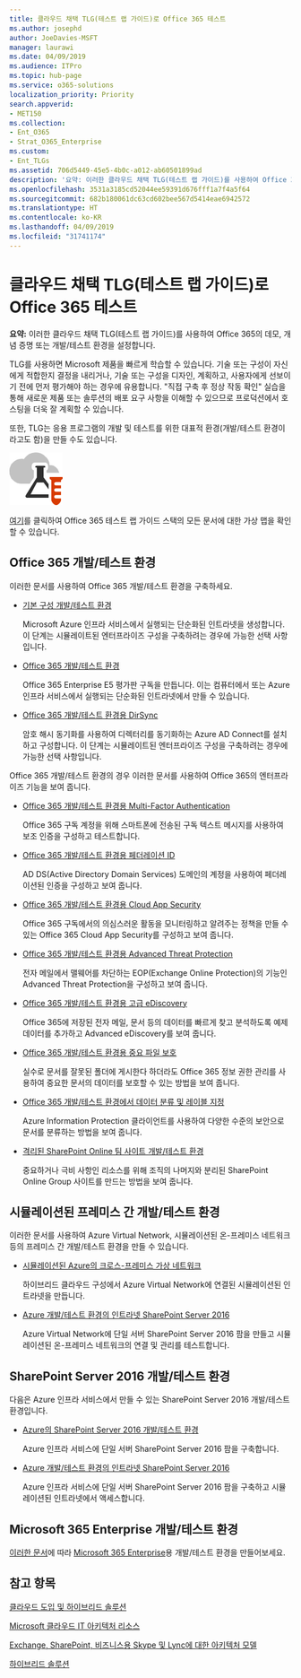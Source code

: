 ```yaml
---
title: 클라우드 채택 TLG(테스트 랩 가이드)로 Office 365 테스트
ms.author: josephd
author: JoeDavies-MSFT
manager: laurawi
ms.date: 04/09/2019
ms.audience: ITPro
ms.topic: hub-page
ms.service: o365-solutions
localization_priority: Priority
search.appverid:
- MET150
ms.collection:
- Ent_O365
- Strat_O365_Enterprise
ms.custom:
- Ent_TLGs
ms.assetid: 706d5449-45e5-4b0c-a012-ab60501899ad
description: '요약: 이러한 클라우드 채택 TLG(테스트 랩 가이드)를 사용하여 Office 365의 데모, 개념 증명 또는 개발/테스트 환경을 설정합니다.'
ms.openlocfilehash: 3531a3185cd52044ee59391d676fff1a7f4a5f64
ms.sourcegitcommit: 682b180061dc63cd602bee567d5414eae6942572
ms.translationtype: HT
ms.contentlocale: ko-KR
ms.lasthandoff: 04/09/2019
ms.locfileid: "31741174"
---
```

# <a name="test-office-365-with-cloud-adoption-test-lab-guides-tlgs"></a>클라우드 채택 TLG(테스트 랩 가이드)로 Office 365 테스트

 **요약:** 이러한 클라우드 채택 TLG(테스트 랩 가이드)를 사용하여 Office 365의 데모, 개념 증명 또는 개발/테스트 환경을 설정합니다.
  
TLG를 사용하면 Microsoft 제품을 빠르게 학습할 수 있습니다. 기술 또는 구성이 자신에게 적합한지 결정을 내리거나, 기술 또는 구성을 디자인, 계획하고, 사용자에게 선보이기 전에 먼저 평가해야 하는 경우에 유용합니다. "직접 구축 후 정상 작동 확인" 실습을 통해 새로운 제품 또는 솔루션의 배포 요구 사항을 이해할 수 있으므로 프로덕션에서 호스팅을 더욱 잘 계획할 수 있습니다.
  
또한, TLG는 응용 프로그램의 개발 및 테스트를 위한 대표적 환경(개발/테스트 환경이라고도 함)을 만들 수도 있습니다.
  
![Microsoft 클라우드의 테스트 랩 가이드](media/24ad0d1b-3274-40fb-972a-b8188b7268d1.png)
  
[여기](http://aka.ms/catlgstack)를 클릭하여 Office 365 테스트 랩 가이드 스택의 모든 문서에 대한 가상 맵을 확인할 수 있습니다.
    
## <a name="office-365-devtest-environment"></a>Office 365 개발/테스트 환경

이러한 문서를 사용하여 Office 365 개발/테스트 환경을 구축하세요.
  
- [기본 구성 개발/테스트 환경](base-configuration-dev-test-environment.md)
    
    Microsoft Azure 인프라 서비스에서 실행되는 단순화된 인트라넷을 생성합니다. 이 단계는 시뮬레이트된 엔터프라이즈 구성을 구축하려는 경우에 가능한 선택 사항입니다.
    
- [Office 365 개발/테스트 환경](office-365-dev-test-environment.md)
    
    Office 365 Enterprise E5 평가판 구독을 만듭니다. 이는 컴퓨터에서 또는 Azure 인프라 서비스에서 실행되는 단순화된 인트라넷에서 만들 수 있습니다.
    
- [Office 365 개발/테스트 환경용 DirSync](dirsync-for-your-office-365-dev-test-environment.md)
    
    암호 해시 동기화를 사용하여 디렉터리를 동기화하는 Azure AD Connect를 설치하고 구성합니다. 이 단계는 시뮬레이트된 엔터프라이즈 구성을 구축하려는 경우에 가능한 선택 사항입니다.
    
Office 365 개발/테스트 환경의 경우 이러한 문서를 사용하여 Office 365의 엔터프라이즈 기능을 보여 줍니다.
  
- [Office 365 개발/테스트 환경용 Multi-Factor Authentication](multi-factor-authentication-for-your-office-365-dev-test-environment.md)
    
    Office 365 구독 계정을 위해 스마트폰에 전송된 구독 텍스트 메시지를 사용하여 보조 인증을 구성하고 테스트합니다.
    
- [Office 365 개발/테스트 환경용 페더레이션 ID](federated-identity-for-your-office-365-dev-test-environment.md)
    
    AD DS(Active Directory Domain Services) 도메인의 계정을 사용하여 페더레이션된 인증을 구성하고 보여 줍니다.
    
- [Office 365 개발/테스트 환경용 Cloud App Security](cloud-app-security-for-your-office-365-dev-test-environment.md)
    
    Office 365 구독에서의 의심스러운 활동을 모니터링하고 알려주는 정책을 만들 수 있는 Office 365 Cloud App Security를 구성하고 보여 줍니다.
    
- [Office 365 개발/테스트 환경용 Advanced Threat Protection](advanced-threat-protection-for-your-office-365-dev-test-environment.md)
    
    전자 메일에서 맬웨어를 차단하는 EOP(Exchange Online Protection)의 기능인 Advanced Threat Protection을 구성하고 보여 줍니다.
    
- [Office 365 개발/테스트 환경용 고급 eDiscovery](advanced-ediscovery-for-your-office-365-dev-test-environment.md)
    
    Office 365에 저장된 전자 메일, 문서 등의 데이터를 빠르게 찾고 분석하도록 예제 데이터를 추가하고 Advanced eDiscovery를 보여 줍니다.
    
- [Office 365 개발/테스트 환경용 중요 파일 보호](sensitive-file-protection-in-the-office-365-dev-test-environment.md)
    
    실수로 문서를 잘못된 폴더에 게시한다 하더라도 Office 365 정보 권한 관리를 사용하여 중요한 문서의 데이터를 보호할 수 있는 방법을 보여 줍니다.
    
- [Office 365 개발/테스트 환경에서 데이터 분류 및 레이블 지정](data-classification-and-labeling-in-the-office-365-dev-test-environment.md)
    
    Azure Information Protection 클라이언트를 사용하여 다양한 수준의 보안으로 문서를 분류하는 방법을 보여 줍니다.
    
- [격리된 SharePoint Online 팀 사이트 개발/테스트 환경](isolated-sharepoint-online-team-site-dev-test-environment.md)
    
    중요하거나 극비 사항인 리소스를 위해 조직의 나머지와 분리된 SharePoint Online Group 사이트를 만드는 방법을 보여 줍니다.
    

## <a name="simulated-cross-premises-devtest-environments"></a>시뮬레이션된 프레미스 간 개발/테스트 환경

이러한 문서를 사용하여 Azure Virtual Network, 시뮬레이션된 온-프레미스 네트워크 등의 프레미스 간 개발/테스트 환경을 만들 수 있습니다.
  
- [시뮬레이션된 Azure의 크로스-프레미스 가상 네트워크](simulated-cross-premises-virtual-network-in-azure.md)
    
    하이브리드 클라우드 구성에서 Azure Virtual Network에 연결된 시뮬레이션된 인트라넷을 만듭니다.
    
- [Azure 개발/테스트 환경의 인트라넷 SharePoint Server 2016](https://technet.microsoft.com/library/mt806351%28v=office.16%29.aspx)
    
    Azure Virtual Network에 단일 서버 SharePoint Server 2016 팜을 만들고 시뮬레이션된 온-프레미스 네트워크의 연결 및 관리를 테스트합니다.
    
## <a name="sharepoint-server-2016-devtest-environments"></a>SharePoint Server 2016 개발/테스트 환경

다음은 Azure 인프라 서비스에서 만들 수 있는 SharePoint Server 2016 개발/테스트 환경입니다.
  
- [Azure의 SharePoint Server 2016 개발/테스트 환경](https://docs.microsoft.com/SharePoint/administration/sharepoint-server-2016-dev-test-environment-in-azure)
    
    Azure 인프라 서비스에 단일 서버 SharePoint Server 2016 팜을 구축합니다.

- [Azure 개발/테스트 환경의 인트라넷 SharePoint Server 2016](https://docs.microsoft.com/SharePoint/administration/intranet-sharepoint-server-2016-in-azure-dev-test-environment)
    
    Azure 인프라 서비스에 단일 서버 SharePoint Server 2016 팜을 구축하고 시뮬레이션된 인트라넷에서 액세스합니다.


## <a name="the-microsoft-365-enterprise-devtest-environments"></a>Microsoft 365 Enterprise 개발/테스트 환경

[이러한 문서](https://docs.microsoft.com/microsoft-365/enterprise/m365-enterprise-test-lab-guides)에 따라 [Microsoft 365 Enterprise](https://docs.microsoft.com/microsoft-365-enterprise/)용 개발/테스트 환경을 만들어보세요.  
    
## <a name="see-also"></a>참고 항목

[클라우드 도입 및 하이브리드 솔루션](cloud-adoption-and-hybrid-solutions.md)
  
[Microsoft 클라우드 IT 아키텍처 리소스](microsoft-cloud-it-architecture-resources.md)
  
[Exchange, SharePoint, 비즈니스용 Skype 및 Lync에 대한 아키텍처 모델](architectural-models-for-sharepoint-exchange-skype-for-business-and-lync.md)
  
[하이브리드 솔루션](hybrid-solutions.md)
